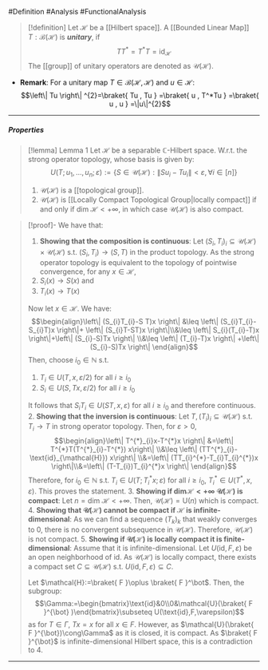 #Definition #Analysis #FunctionalAnalysis 

> [!definition]
> Let $\mathcal{H}$ be a [[Hilbert space]]. A [[Bounded Linear Map]] $T:\mathcal{B}(\mathcal{H})$ is ***unitary***, if $$T T^{*}=T^{*}T=\text{id}_{\mathcal{H}}$$
> The [[group]] of unitary operators are denoted as $\mathcal{U}(\mathcal{H})$.

- **Remark**: For a unitary map $T\in \mathcal{B}(\mathcal{H},\mathcal{H})$ and $u\in \mathcal{H}$: $$\left\| Tu \right\| ^{2}=\braket{ Tu , Tu } =\braket{ u , T^*Tu } =\braket{ u , u } =\|u\|^{2}$$
---
##### Properties
> [!lemma] Lemma 1
> Let $\mathcal{H}$ be a separable $\mathbb{C}$-Hilbert space. W.r.t. the strong operator topology, whose basis is given by:$$U(T;u_{1},\dots,u_{n};\varepsilon):=\{ S\in \mathcal{U}(\mathcal{H}):\left\| Su_{i}-Tu_{i} \right\| <\varepsilon,\forall i\in[n] \}$$
> 1. $\mathcal{U}(\mathcal{H})$ is a [[topological group]].
> 2. $\mathcal{U}(\mathcal{H})$ is [[Locally Compact Topological Group|locally compact]] if and only if $\text{dim }\mathcal{H}<+\infty$, in which case $\mathcal{U}(\mathcal{H})$ is also compact. 

> [!proof]-
> We have that:
> 1. **Showing that the composition is continuous**:
> 	Let $(S_{i},T_{i})_{i}\subseteq \mathcal{U}(\mathcal{H})\times\mathcal{U}(\mathcal{H})$ s.t. $(S_{i},T_{i})\to(S,T)$ in the product topology. As the strong operator topology is equivalent to the topology of pointwise convergence, for any $x\in \mathcal{H}$, 
> 	1. $S_{i}(x)\to S(x)$ and
> 	2. $T_{i}(x)\to T(x)$
> 	
> 	Now let $x\in \mathcal{H}$. We have: $$\begin{align}\left\| (S_{i}T_{i}-S T)x \right\| &\leq \left\|  (S_{i}T_{i}-S_{i}T)x \right\|+ \left\| (S_{i}T-ST)x \right\|\\&\leq \left\| S_{i}(T_{i}-T)x \right\|+\left\| (S_{i}-S)Tx \right\| \\&\leq \left\| (T_{i}-T)x \right\|  +\left\| (S_{i}-S)Tx \right\|  \end{align}$$Then, choose $i_{0}\in \mathbb{N}$ s.t. 
> 	1. $T_{i}\in U(T,x,\varepsilon/2)$ for all $i\geq i_{0}$
> 	2. $S_{i}\in U(S,Tx,\varepsilon /2)$ for all $i\geq i_{0}$
> 	 
> 	 It follows that $S_{i}T_{i}\in U(ST,x, \varepsilon)$ for all $i\geq i_{0}$ and therefore continuous.
> 2. **Showing that the inversion is continuous**:
> 	Let $T,(T_{i})_{i}\subseteq \mathcal{U}(\mathcal{H})$ s.t. $T_{i}\to T$ in strong operator topology. Then, for $\varepsilon>0$, $$\begin{align}\left\| T^{*}_{i}x-T^{*}x \right\| &=\left\| T^{*}T(T^{*}_{i}-T^{*}) x\right\| \\&\leq \left\| (TT^{*}_{i}-\text{id}_{\mathcal{H}}) x\right\| \\&=\left\| (TT_{i}^{*}-T_{i}T_{i}^{*})x \right\|\\&=\left\| (T-T_{i})T_{i}^{*}x \right\|  \end{align}$$Therefore, for $i_{0}\in \mathbb{N}$ s.t. $T_{i}\in U(T;T_{i}^{*}x;\varepsilon)$ for all $i\geq i_{0}$, $T_{i}^{*}\in U(T^{*},x,\varepsilon)$. This proves the statement.
> 3. **Showing if $\text{dim}\mathcal{H}<+\infty$ $\mathcal{U}(\mathcal{H})$ is compact**:
> 	Let $n=\text{dim }\mathcal{H}<+\infty$.  Then, $\mathcal{U}(\mathcal{H})=\text{U}(n)$ which is compact.
> 4. **Showing that $\mathcal{U}(\mathcal{H})$ cannot be compact if $\mathcal{H}$ is infinite-dimensional**:
> 	As we can find a sequence $(T_{k})_{k}$ that weakly converges to $0$, there is no convergent subsequence in $\mathcal{U}(\mathcal{H})$. Therefore, $\mathcal{U}(\mathcal{H})$ is not compact.
> 5. **Showing if $\mathcal{U}(\mathcal{H})$ is locally compact it is finite-dimensional**:
>    Assume that it is infinite-dimensional. Let $U(\text{id},F,\varepsilon)$ be an open neighborhood of $\text{id}$. As $\mathcal{U}(\mathcal{H})$ is locally compact, there exists a compact set $C\subseteq \mathcal{U}(\mathcal{H})$ s.t. $U(\text{id},F,\varepsilon)\subseteq C$. 
>    
>    Let $\mathcal{H}:=\braket{ F }\oplus \braket{ F  }^\bot$. Then, the subgroup: $$\Gamma:=\begin{bmatrix}\text{id}&0\\0&\mathcal{U}(\braket{ F }^{\bot} )\end{bmatrix}\subseteq U(\text{id},F,\varepsilon)$$as for $T\in \Gamma$, $Tx=x$ for all $x\in F$. However, as $\mathcal{U}(\braket{ F }^{\bot})\cong\Gamma$ as it is closed, it is compact. As $\braket{ F  }^{\bot}$ is infinite-dimensional Hilbert space, this is a contradiction to 4. 
>     
---
